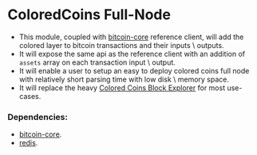 # ColoredCoins Full-Node

* This module, coupled with [bitcoin-core](https://bitcoin.org) reference client, will add the colored layer to bitcoin transactions and their inputs \ outputs.
* It will expose the same api as the reference client with an addition of `assets` array on each transaction input \ output.
* It will enable a user to setup an easy to deploy colored coins full node with relatively short parsing time with low disk \ memory space.
* It will replace the heavy [Colored Coins Block Explorer](https://github.com/Colored-Coins/Colored-Coins-Block-Explorer) for most use-cases.

### Dependencies:
* [bitcoin-core](https://bitcoin.org).
* [redis](https://redis.io).
